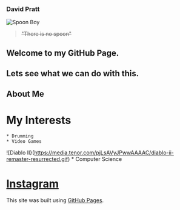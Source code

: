 ### **David Pratt**
![Spoon Boy](https://static.wikia.nocookie.net/matrix/images/6/63/Spoon_boy.png/revision/latest?cb=20110124083000)
> ~~"There is no spoon"~~

## Welcome to my GitHub Page. 

## Lets see what we can do with this.

## About Me
  # **My Interests**
    * Drumming
    * Video Games
![Diablo II}(https://media.tenor.com/pjLsAVyJPwwAAAAC/diablo-ii-remaster-resurrected.gif)
    * Computer Science
  # **[Instagram]([url](https://www.instagram.com/accidentalretox/))**

This site was built using [GitHub Pages](https://pages.github.com/).
